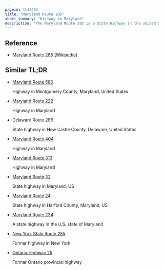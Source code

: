 ```yaml
---
pageid: 4141483
title: "Maryland Route 285"
short_summary: "Highway in Maryland"
description: "The Maryland Route 285 is a State Highway in the united States. S. State of Maryland. The Highway runs 2. 43 Miles from Md 213 East through Chesapeake City to delaware's State Line in southern Cecil County. Md 285 is divided into two Sections. The first Section parallels the north Side of the Chesapeake Delaware Canal this Portion was built around 1930. The other Segment included Sections of the main north-south Highway through chesapeake City Usc. S. Route 213. Sections of the main Highway were built in the Mid-1910S and then Concurrent with the second Bridge across the Canal in the Mid-1920S. The old Highway became Part of Md 537 in 1949 when the us 213 was moved to the present Course of md 213 via the Chesapeake City Bridge. This Portion of Md 537 was replaced in 1983 by an Extension from md 285 to md 213."
---
```


## Reference

- [Maryland Route 285 (Wikipedia)](https://en.wikipedia.org/?curid=4141483)

## Similar TL;DR

- [Maryland Route 586](/tldr/en/maryland-route-586)

  Highway in Montgomery County, Maryland, United States

- [Maryland Route 222](/tldr/en/maryland-route-222)

  Highway in Maryland

- [Delaware Route 286](/tldr/en/delaware-route-286)

  State highway in New Castle County, Delaware, United States

- [Maryland Route 404](/tldr/en/maryland-route-404)

  Highway in Maryland

- [Maryland Route 313](/tldr/en/maryland-route-313)

  Highway in Maryland

- [Maryland Route 32](/tldr/en/maryland-route-32)

  State highway in Maryland, US

- [Maryland Route 24](/tldr/en/maryland-route-24)

  State highway in Harford County, Maryland, US

- [Maryland Route 234](/tldr/en/maryland-route-234)

  A state highway in the U.S. state of Maryland

- [New York State Route 285](/tldr/en/new-york-state-route-285)

  Former highway in New York

- [Ontario Highway 25](/tldr/en/ontario-highway-25)

  Former Ontario provincial highway

